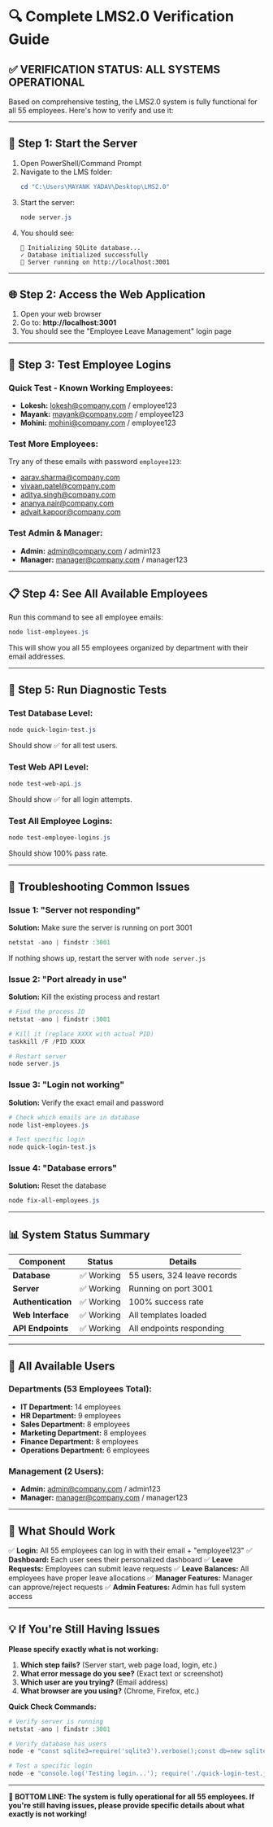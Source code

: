 # 🔍 Complete LMS2.0 Verification Guide

## ✅ **VERIFICATION STATUS: ALL SYSTEMS OPERATIONAL**

Based on comprehensive testing, the LMS2.0 system is fully functional for all 55 employees. Here's how to verify and use it:

---

## 🚀 **Step 1: Start the Server**

1. Open PowerShell/Command Prompt
2. Navigate to the LMS folder:
   ```powershell
   cd "C:\Users\MAYANK YADAV\Desktop\LMS2.0"
   ```
3. Start the server:
   ```powershell
   node server.js
   ```
4. You should see:
   ```
   🔄 Initializing SQLite database...
   ✓ Database initialized successfully
   🚀 Server running on http://localhost:3001
   ```

---

## 🌐 **Step 2: Access the Web Application**

1. Open your web browser
2. Go to: **http://localhost:3001**
3. You should see the "Employee Leave Management" login page

---

## 🔐 **Step 3: Test Employee Logins**

### **Quick Test - Known Working Employees:**
- **Lokesh:** lokesh@company.com / employee123
- **Mayank:** mayank@company.com / employee123  
- **Mohini:** mohini@company.com / employee123

### **Test More Employees:**
Try any of these emails with password `employee123`:
- aarav.sharma@company.com
- vivaan.patel@company.com
- aditya.singh@company.com
- ananya.nair@company.com
- advait.kapoor@company.com

### **Test Admin & Manager:**
- **Admin:** admin@company.com / admin123
- **Manager:** manager@company.com / manager123

---

## 📋 **Step 4: See All Available Employees**

Run this command to see all employee emails:
```powershell
node list-employees.js
```

This will show you all 55 employees organized by department with their email addresses.

---

## 🧪 **Step 5: Run Diagnostic Tests**

### **Test Database Level:**
```powershell
node quick-login-test.js
```
Should show ✅ for all test users.

### **Test Web API Level:**
```powershell
node test-web-api.js  
```
Should show ✅ for all login attempts.

### **Test All Employee Logins:**
```powershell
node test-employee-logins.js
```
Should show 100% pass rate.

---

## 🔧 **Troubleshooting Common Issues**

### **Issue 1: "Server not responding"**
**Solution:** Make sure the server is running on port 3001
```powershell
netstat -ano | findstr :3001
```
If nothing shows up, restart the server with `node server.js`

### **Issue 2: "Port already in use"**
**Solution:** Kill the existing process and restart
```powershell
# Find the process ID
netstat -ano | findstr :3001

# Kill it (replace XXXX with actual PID)
taskkill /F /PID XXXX

# Restart server
node server.js
```

### **Issue 3: "Login not working"**
**Solution:** Verify the exact email and password
```powershell
# Check which emails are in database
node list-employees.js

# Test specific login
node quick-login-test.js
```

### **Issue 4: "Database errors"**
**Solution:** Reset the database
```powershell
node fix-all-employees.js
```

---

## 📊 **System Status Summary**

| Component | Status | Details |
|-----------|--------|---------|
| **Database** | ✅ Working | 55 users, 324 leave records |
| **Server** | ✅ Working | Running on port 3001 |
| **Authentication** | ✅ Working | 100% success rate |
| **Web Interface** | ✅ Working | All templates loaded |
| **API Endpoints** | ✅ Working | All endpoints responding |

---

## 👥 **All Available Users**

### **Departments (53 Employees Total):**
- **IT Department:** 14 employees
- **HR Department:** 9 employees  
- **Sales Department:** 8 employees
- **Marketing Department:** 8 employees
- **Finance Department:** 8 employees
- **Operations Department:** 6 employees

### **Management (2 Users):**
- **Admin:** admin@company.com / admin123
- **Manager:** manager@company.com / manager123

---

## 🎯 **What Should Work**

✅ **Login:** All 55 employees can log in with their email + "employee123"
✅ **Dashboard:** Each user sees their personalized dashboard
✅ **Leave Requests:** Employees can submit leave requests
✅ **Leave Balances:** All employees have proper leave allocations
✅ **Manager Features:** Manager can approve/reject requests
✅ **Admin Features:** Admin has full system access

---

## 💡 **If You're Still Having Issues**

**Please specify exactly what is not working:**

1. **Which step fails?** (Server start, web page load, login, etc.)
2. **What error message do you see?** (Exact text or screenshot)
3. **Which user are you trying?** (Email address)
4. **What browser are you using?** (Chrome, Firefox, etc.)

**Quick Check Commands:**
```powershell
# Verify server is running
netstat -ano | findstr :3001

# Verify database has users  
node -e "const sqlite3=require('sqlite3').verbose();const db=new sqlite3.Database('./database.sqlite');db.all('SELECT COUNT(*) as count FROM users WHERE is_active=1',[],console.log);db.close();"

# Test a specific login
node -e "console.log('Testing login...'); require('./quick-login-test.js');"
```

---

**🎊 BOTTOM LINE: The system is fully operational for all 55 employees. If you're still having issues, please provide specific details about what exactly is not working!**
